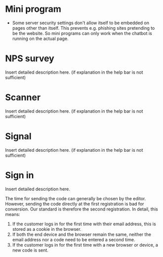 
# Mini program

+ Some server security settings don't allow itself to be embedded on pages other than itself. This prevents e.g. phishing sites pretending to be the website. So mini programs can only work when the chatbot is running on the actual page. 

# NPS survey

Insert detailed description here. (if explanation in the help bar is not sufficient)

# Scanner

Insert detailed description here. (if explanation in the help bar is not sufficient)

# Signal

Insert detailed description here. (if explanation in the help bar is not sufficient)

# Sign in

Insert detailed description here. 


The time for sending the code can generally be chosen by the editor. However, sending the code directly at the first registration is bad for conversion. Our standard is therefore the second registration. In detail, this means:
1. If the customer logs in for the first time with their email address, this is stored as a cookie in the browser. 
2. If both the end device and the browser remain the same, neither the email address nor a code need to be entered a second time. 
3. If the customer logs in for the first time with a new browser or device, a new code is sent.
